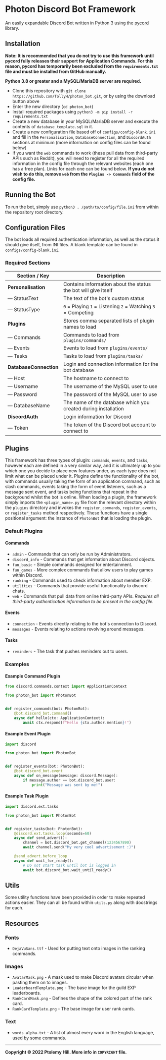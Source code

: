 # Photon Discord Bot Framework

An easily expandable Discord Bot written in Python 3 using the [pycord](https://github.com/Pycord-Development/pycord) library.

## Installation

**Note: It is recommended that you do not try to use this framework until pycord fully releases their support for Application Commands. For this reason, pycord has temporarily been excluded from the `requirements.txt` file and must be installed from GitHub manually.**

**Python 3.8 or greater and a MySQL/MariaDB server are required.**

- Clone this repository with `git clone https://github.com/TollyH/photon_bot.git`, or by using the download button above
- Enter the new directory (`cd photon_bot`)
- Install required packages using `python3 -m pip install -r requirements.txt`
- Create a new database in your MySQL/MariaDB server and execute the contents of `database_template.sql` in it.
- Create a new configuration file based off of `configs/config-blank.ini` and fill in the `Personalisation`, `DatabaseConnection`, and `DiscordAuth` sections at minimum (more information on config files can be found below)
- If you want the `web` commands to work (these pull data from third-party APIs such as Reddit), you will need to register for all the required information in the config file through the relevant websites (each one has a free plan). Links for each one can be found below. **If you do not wish to do this, remove `web` from the `Plugins -> Commands` field of the config file.**

## Running the Bot

To run the bot, simply use `python3 . /path/to/config/file.ini` from within the repository root directory.

## Configuration Files

The bot loads all required authentication information, as well as the status it should give itself, from INI files. A blank template can be found in `configs/config-blank.ini`.

### Required Sections

| Section / Key          | Description                                                    |
|------------------------|----------------------------------------------------------------|
| **Personalisation**    | Contains information about the status the bot will give itself |
| — StatusText           | The text of the bot's custom status                            |
| — StatusType           | `0` = Playing `1` = Listening `2` = Watching `3` = Competing   |
| **Plugins**            | Stores comma separated lists of plugin names to load           |
| — Commands             | Commands to load from `plugins/commands/`                      |
| — Events               | Events to load from `plugins/events/`                          |
| — Tasks                | Tasks to load from `plugins/tasks/`                            |
| **DatabaseConnection** | Login and connection information for the bot database          |
| — Host                 | The hostname to connect to                                     |
| — Username             | The username of the MySQL user to use                          |
| — Password             | The password of the MySQL user to use                          |
| — DatabaseName         | The name of the database which you created during installation |
| **DiscordAuth**        | Login information for Discord                                  |
| — Token                | The token of the Discord bot account to connect to             |

## Plugins

This framework has three types of plugin: `commands`, `events`, and `tasks`, however each are defined in a very similar way, and it is ultimately up to you which one you decide to place new features under, as each type does not limit what can be placed under it. Plugins define the functionality of the bot, with commands usually taking the form of an application command, such as slash commands, events taking the form of event listeners, such as a message sent event, and tasks being functions that repeat in the background whilst the bot is online. When loading a plugin, the framework simply imports the `<plugin_name>.py` file from the relevant directory within the `plugins` directory and invokes the `register_commands`, `register_events`, or `register_tasks` method respectively. These functions have a single positional argument: the instance of `PhotonBot` that is loading the plugin.

### Default Plugins

#### Commands

- `admin` - Commands that can only be run by Administrators.
- `discord_info` - Commands that get information about Discord objects.
- `fun_basic` - Simple commands designed for entertainment.
- `fun_games` - More complex commands that allow users to play games within Discord.
- `ranking` - Commands used to check information about member EXP.
- `utilities` - Commands that provide useful functionality to discord chats.
- `web` - Commands that pull data from online third-party APIs. *Requires all third-party authentication information to be present in the config file.*

#### Events

- `connection` - Events directly relating to the bot's connection to Discord.
- `messages` - Events relating to actions revolving around messages.

#### Tasks

- `reminders` - The task that pushes reminders out to users.

### Examples

#### Example Command Plugin

```py
from discord.commands.context import ApplicationContext

from photon_bot import PhotonBot


def register_commands(bot: PhotonBot):
    @bot.discord_bot.command()
    async def hello(ctx: ApplicationContext):
        await ctx.respond(f"Hello {ctx.author.mention}!")
```

#### Example Event Plugin

```py
import discord

from photon_bot import PhotonBot


def register_events(bot: PhotonBot):
    @bot.discord_bot.event
    async def on_message(message: discord.Message):
        if message.author == bot.discord_bot.user:
            print("Message was sent by me!")
```

#### Example Task Plugin

```py
import discord.ext.tasks

from photon_bot import PhotonBot


def register_tasks(bot: PhotonBot):
    @discord.ext.tasks.loop(seconds=60)
    async def send_advert():
        channel = bot.discord_bot.get_channel(1234567890)
        await channel.send("My very cool advertisement :)")

    @send_advert.before_loop
    async def wait_for_ready():
        # Do not start task until bot is logged in
        await bot.discord_bot.wait_until_ready()
```

## Utils

Some utility functions have been provided in order to make repeated actions easier. They can all be found within `utils.py` along with docstrings for each.

## Resources

### Fonts

- `DejaVuSans.ttf` - Used for putting text onto images in the ranking commands.

### Images

- `AvatarMask.png` - A mask used to make Discord avatars circular when pasting them on to images.
- `LeaderboardTemplate.png` - The base image for the guild EXP leaderboards.
- `RankCardMask.png` - Defines the shape of the colored part of the rank card.
- `RankCardTemplate.png` - The base image for user rank cards.

### Text
- `words_alpha.txt` - A list of almost every word in the English language, used by some commands.

---

**Copyright © 2022  Ptolemy Hill. More info in `COPYRIGHT` file.**
